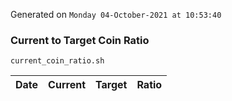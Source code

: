Generated on `Monday 04-October-2021 at 10:53:40`

### Current to Target Coin Ratio
`current_coin_ratio.sh`

Date|Current|Target|Ratio
---|---|---|---
